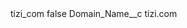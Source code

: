 <?xml version="1.0" encoding="UTF-8"?>
<CustomMetadata xmlns="http://soap.sforce.com/2006/04/metadata" xmlns:xsi="http://www.w3.org/2001/XMLSchema-instance" xmlns:xsd="http://www.w3.org/2001/XMLSchema">
    <label>tizi_com</label>
    <protected>false</protected>
    <values>
        <field>Domain_Name__c</field>
        <value xsi:type="xsd:string">tizi.com</value>
    </values>
</CustomMetadata>

